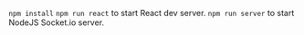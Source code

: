 
``` npm install ```
``` npm run react ``` to start React dev server.
``` npm run server ``` to start NodeJS Socket.io server.


